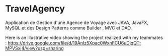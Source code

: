 # TravelAgency

Application de Gestion d'une Agence de Voyage avec JAVA, JavaFX, MySQL et des Design Patterns comme Builder , MVC et DAO.

Here is an illustrative video showing the project realized with my teammates : https://drive.google.com/file/d/19AnIz5Xpac0WxnFCU6uDjqQT-MPVSxj4/view?usp=sharing
